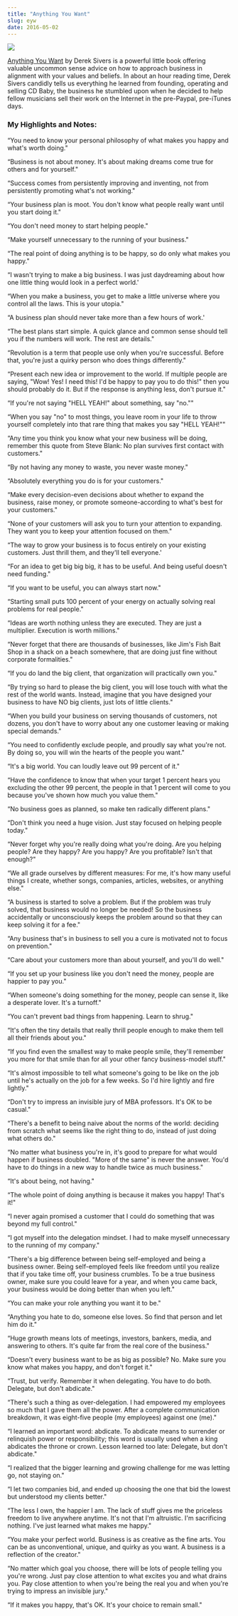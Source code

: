 ```yaml
---
title: "Anything You Want"
slug: eyw
date: 2016-05-02
---
```


<img src="/img/ayw.jpg">

[Anything You Want](https://sivers.org/a) by Derek Sivers is a powerful little book offering valuable uncommon sense advice on how to approach business in alignment with your values and beliefs. In about an hour reading time, Derek Sivers candidly tells us everything he learned from founding, operating and selling CD Baby, the business he stumbled upon when he decided to help fellow musicians sell their work on the Internet in the pre-Paypal, pre-iTunes days.

### My Highlights and Notes:

&ldquo;You need to know your personal philosophy of what makes you happy and what's worth doing."

&ldquo;Business is not about money. It's about making dreams come true for others and for yourself."

&ldquo;Success comes from persistently improving and inventing, not from persistently promoting what's not working."

&ldquo;Your business plan is moot. You don't know what people really want until you start doing it."

&ldquo;You don't need money to start helping people."

&ldquo;Make yourself unnecessary to the running of your business."

&ldquo;The real point of doing anything is to be happy, so do only what makes you happy."

&ldquo;I wasn't trying to make a big business. I was just daydreaming about how one little thing would look in a perfect world.'

&ldquo;When you make a business, you get to make a little universe where you control all the laws. This is your utopia."

&ldquo;A business plan should never take more than a few hours of work.'

&ldquo;The best plans start simple. A quick glance and common sense should tell you if the numbers will work. The rest are details."

&ldquo;Revolution is a term that people use only when you're successful. Before that, you're just a quirky person who does things differently."

&ldquo;Present each new idea or improvement to the world. If multiple people are saying, "Wow! Yes! I need this! I'd be happy to pay you to do this!" then you should probably do it. But if the response is anything less, don't pursue it."

&ldquo;If you're not saying "HELL YEAH!" about something, say "no.""

&ldquo;When you say "no" to most things, you leave room in your life to throw yourself completely into that rare thing that makes you say "HELL YEAH!""

&ldquo;Any time you think you know what your new business will be doing, remember this quote from Steve Blank: No plan survives first contact with customers."

&ldquo;By not having any money to waste, you never waste money."

&ldquo;Absolutely everything you do is for your customers."

&ldquo;Make every decision-even decisions about whether to expand the business, raise money, or promote someone-according to what's best for your customers."

&ldquo;None of your customers will ask you to turn your attention to expanding. They want you to keep your attention focused on them."

&ldquo;The way to grow your business is to focus entirely on your existing customers. Just thrill them, and they'll tell everyone.'

&ldquo;For an idea to get big big big, it has to be useful. And being useful doesn't need funding."

&ldquo;If you want to be useful, you can always start now."

&ldquo;Starting small puts 100 percent of your energy on actually solving real problems for real people."

&ldquo;Ideas are worth nothing unless they are executed. They are just a multiplier. Execution is worth millions."

&ldquo;Never forget that there are thousands of businesses, like Jim's Fish Bait Shop in a shack on a beach somewhere, that are doing just fine without corporate formalities."

&ldquo;If you do land the big client, that organization will practically own you."

&ldquo;By trying so hard to please the big client, you will lose touch with what the rest of the world wants. Instead, imagine that you have designed your business to have NO big clients, just lots of little clients."

&ldquo;When you build your business on serving thousands of customers, not dozens, you don't have to worry about any one customer leaving or making special demands."

&ldquo;You need to confidently exclude people, and proudly say what you're not. By doing so, you will win the hearts of the people you want."

&ldquo;It's a big world. You can loudly leave out 99 percent of it."

&ldquo;Have the confidence to know that when your target 1 percent hears you excluding the other 99 percent, the people in that 1 percent will come to you because you've shown how much you value them."

&ldquo;No business goes as planned, so make ten radically different plans."

&ldquo;Don't think you need a huge vision. Just stay focused on helping people today."

&ldquo;Never forget why you're really doing what you're doing. Are you helping people? Are they happy? Are you happy? Are you profitable? Isn't that enough?"

&ldquo;We all grade ourselves by different measures: For me, it's how many useful things I create, whether songs, companies, articles, websites, or anything else."

&ldquo;A business is started to solve a problem. But if the problem was truly solved, that business would no longer be needed! So the business accidentally or unconsciously keeps the problem around so that they can keep solving it for a fee."

&ldquo;Any business that's in business to sell you a cure is motivated not to focus on prevention."

&ldquo;Care about your customers more than about yourself, and you'll do well."

&ldquo;If you set up your business like you don't need the money, people are happier to pay you."

&ldquo;When someone's doing something for the money, people can sense it, like a desperate lover. It's a turnoff."

&ldquo;You can't prevent bad things from happening. Learn to shrug."

&ldquo;It's often the tiny details that really thrill people enough to make them tell all their friends about you."

&ldquo;If you find even the smallest way to make people smile, they'll remember you more for that smile than for all your other fancy business-model stuff."

&ldquo;It's almost impossible to tell what someone's going to be like on the job until he's actually on the job for a few weeks. So I'd hire lightly and fire lightly."

&ldquo;Don't try to impress an invisible jury of MBA professors. It's OK to be casual."

&ldquo;There's a benefit to being naive about the norms of the world: deciding from scratch what seems like the right thing to do, instead of just doing what others do."

&ldquo;No matter what business you're in, it's good to prepare for what would happen if business doubled. "More of the same" is never the answer. You'd have to do things in a new way to handle twice as much business."

&ldquo;It's about being, not having."

&ldquo;The whole point of doing anything is because it makes you happy! That's it!"

&ldquo;I never again promised a customer that I could do something that was beyond my full control."

&ldquo;I got myself into the delegation mindset. I had to make myself unnecessary to the running of my company."

&ldquo;There's a big difference between being self-employed and being a business owner. Being self-employed feels like freedom until you realize that if you take time off, your business crumbles. To be a true business owner, make sure you could leave for a year, and when you came back, your business would be doing better than when you left."

&ldquo;You can make your role anything you want it to be."

&ldquo;Anything you hate to do, someone else loves. So find that person and let him do it."

&ldquo;Huge growth means lots of meetings, investors, bankers, media, and answering to others. It's quite far from the real core of the business."

&ldquo;Doesn't every business want to be as big as possible? No. Make sure you know what makes you happy, and don't forget it."

&ldquo;Trust, but verify. Remember it when delegating. You have to do both. Delegate, but don't abdicate."

&ldquo;There's such a thing as over-delegation. I had empowered my employees so much that I gave them all the power. After a complete communication breakdown, it was eight-five people (my employees) against one (me)."

&ldquo;I learned an important word: abdicate. To abdicate means to surrender or relinquish power or responsibility; this word is usually used when a king abdicates the throne or crown. Lesson learned too late: Delegate, but don't abdicate."

&ldquo;I realized that the bigger learning and growing challenge for me was letting go, not staying on."

&ldquo;I let two companies bid, and ended up choosing the one that bid the lowest but understood my clients better."

&ldquo;The less I own, the happier I am. The lack of stuff gives me the priceless freedom to live anywhere anytime. It's not that I'm altruistic. I'm sacrificing nothing. I've just learned what makes me happy."

&ldquo;You make your perfect world. Business is as creative as the fine arts. You can be as unconventional, unique, and quirky as you want. A business is a reflection of the creator."

&ldquo;No matter which goal you choose, there will be lots of people telling you you're wrong. Just pay close attention to what excites you and what drains you. Pay close attention to when you're being the real you and when you're trying to impress an invisible jury."

&ldquo;If it makes you happy, that's OK. It's your choice to remain small."
